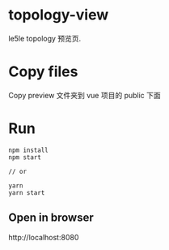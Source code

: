 # topology-view

le5le topology 预览页.

# Copy files

Copy preview 文件夹到 vue 项目的 public 下面

# Run

```
npm install
npm start

// or

yarn
yarn start
```

## Open in browser

http://localhost:8080
